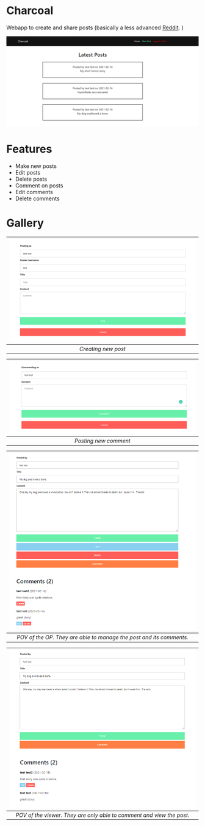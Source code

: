 # Charcoal

Webapp to create and share posts (basically a less advanced [Reddit](https://www.reddit.com/). )

![](images/frontpage.png)

# Features
 - Make new posts
 - Edit posts
 - Delete posts
 - Comment on posts
 - Edit comments
 - Delete comments


# Gallery
|![](images/newpost.png) | 
|:--:| 
| *Creating new post* |

|![](images/comment.png) | 
|:--:| 
| *Posting new comment* |

|![](images/oppov.png) | 
|:--:| 
| *POV of the OP. They are able to manage the post and its comments.* |

|![](images/viewerpov.png) | 
|:--:| 
| *POV of the viewer. They are only able to comment and view the post.* |

